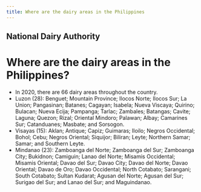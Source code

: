 ```yaml
---
title: Where are the dairy areas in the Philippines
---
```


## National Dairy Authority

# Where are the dairy areas in the Philippines?


 - In 2020, there are 66 dairy areas throughout the country. 
 - Luzon (28): Benguet; Mountain Province; Ilocos Norte; Ilocos Sur; La Union; Pangasinan; Batanes; Cagayan; Isabela; Nueva Viscaya; Quirino; Bulacan; Nueva Ecija; Pampanga; Tarlac; Zambales; Batangas; Cavite; Laguna; Quezon; Rizal; Oriental Mindoro; Palawan; Albay; Camarines Sur; Catanduanes; Masbate; and Sorsogon.
 - Visayas (15): Aklan; Antique; Capiz; Guimaras; Iloilo; Negros Occidental; Bohol; Cebu; Negros Oriental; Siquijor; Biliran; Leyte; Northern Samar; Samar; and Southern Leyte.
 - Mindanao (23): Zamboanga del Norte; Zamboanga del Sur; Zamboanga City; Bukidnon; Camiguin; Lanao del Norte; Misamis Occidental; Misamis Oriental; Davao del Sur; Davao City; Davao del Norte; Davao Oriental; Davao de Oro; Davao Occidental; North Cotabato; Sarangani; South Cotabato; Sultan Kudarat; Agusan del Norte; Agusan del Sur; Surigao del Sur; and Lanao del Sur; and Maguindanao.
